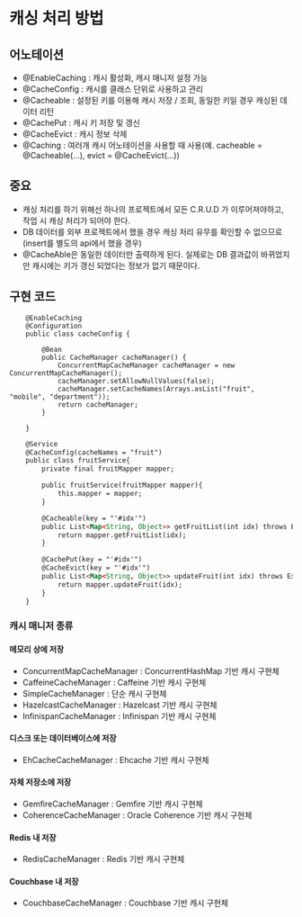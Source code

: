 # 캐싱 처리 방법

## 어노테이션
- @EnableCaching : 캐시 활성화, 캐시 매니저 설정 가능
- @CacheConfig : 캐시를 클래스 단위로 사용하고 관리
- @Cacheable : 설정된 키를 이용해 캐시 저장 / 조회, 동일한 키일 경우 캐싱된 데이터 리턴
- @CachePut : 캐시 키 저장 및 갱신
- @CacheEvict : 캐시 정보 삭제
- @Caching : 여러개 캐시 어노테이션을 사용할 때 사용(예. cacheable = @Cacheable(...), evict = @CacheEvict(...))

## 중요
- 캐싱 처리를 하기 위해선 하나의 프로젝트에서 모든 C.R.U.D 가 이루어져야하고, 작업 시 캐싱 처리가 되어야 한다.
- DB 데이터를 외부 프로젝트에서 했을 경우 캐싱 처리 유무를 확인할 수 없으므로(insert를 별도의 api에서 했을 경우) 
- @CacheAble은 동일한 데이터만 출력하게 된다. 실제로는 DB 결과값이 바뀌었지만 캐시에는 키가 갱신 되었다는 정보가 없기 때문이다.

## 구현 코드
```hmtl
    @EnableCaching
    @Configuration
    public class cacheConfig {
        
        @Bean
        public CacheManager cacheManager() {
            ConcurrentMapCacheManager cacheManager = new ConcurrentMapCacheManager();
            cacheManager.setAllowNullValues(false);
            cacheManager.setCacheNames(Arrays.asList("fruit", "mobile", "department"));
            return cacheManager;
        }
        
    }

```

```html
    @Service
    @CacheConfig(cacheNames = "fruit")
    public class fruitService{
        private final fruitMapper mapper;

        public fruitService(fruitMapper mapper){
            this.mapper = mapper;
        }

        @Cacheable(key = "'#idx'")
        public List<Map<String, Object>> getFruitList(int idx) throws Exception{
            return mapper.getFruitList(idx);
        }

        @CachePut(key = "'#idx'")
        @CacheEvict(key = "'#idx'")
        public List<Map<String, Object>> updateFruit(int idx) throws Exception{
            return mapper.updateFruit(idx);
        }
    }
```

### 캐시 매니저 종류
#### 메모리 상에 저장
- ConcurrentMapCacheManager : ConcurrentHashMap 기반 캐시 구현체
- CaffeineCacheManager : Caffeine 기반 캐시 구현체
- SimpleCacheManager : 단순 캐시 구현체
- HazelcastCacheManager : Hazelcast 기반 캐시 구현체
- InfinispanCacheManager : Infinispan 기반 캐시 구현체
#### 디스크 또는 데이터베이스에 저장
- EhCacheCacheManager : Ehcache 기반 캐시 구현체
#### 자체 저장소에 저장
- GemfireCacheManager : Gemfire 기반 캐시 구현체
- CoherenceCacheManager : Oracle Coherence 기반 캐시 구현체
#### Redis 내 저장
- RedisCacheManager : Redis 기반 캐시 구현체
#### Couchbase 내 저장
- CouchbaseCacheManager : Couchbase 기반 캐시 구현체